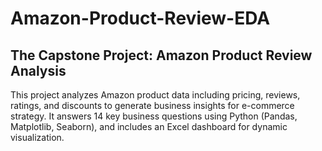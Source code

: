 # Amazon-Product-Review-EDA
## The Capstone Project: Amazon Product Review Analysis
This project analyzes Amazon product data including pricing, reviews, ratings, and discounts to generate business insights for e-commerce strategy. It answers 14 key business questions using Python (Pandas, Matplotlib, Seaborn), and includes an Excel dashboard for dynamic visualization.

